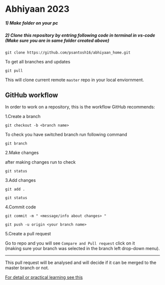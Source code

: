 # Abhiyaan 2023

##### 1) Make folder on your pc
##### 2) Clone this repository by entring following code in terminal in vs-code (Make sure you are in same folder created above)

`git clone https://github.com/psantosh16/abhiyaan_home.git`

To get all branches and updates

`git pull`

This will clone current remote `master` repo in your local enviornment.

## GitHub workflow

In order to work on a repository, this is the workflow GitHub recommends:

1.Create a branch

`git checkout -b <branch name>`

To check you have switched branch run following command

`git branch`

2.Make changes 

after making changes run to check 

`git status`

3.Add changes

`git add .`

`git status`

4.Commit code

`git commit -m " <message/info about changes> "`

`git push -u origin <your branch name>`

5.Create a pull request

Go to repo and you will see `Compare and Pull request` click on it  
(making sure your branch was selected in the branch left drop-down menu).


________________________________________________________________________________________________________________________

This pull request will be analysed  and  will decide if it can be merged to the master branch or not.


[For detail or practical learning see this](https://www.freecodecamp.org/news/how-to-use-git-and-github-in-a-team-like-a-pro/)
